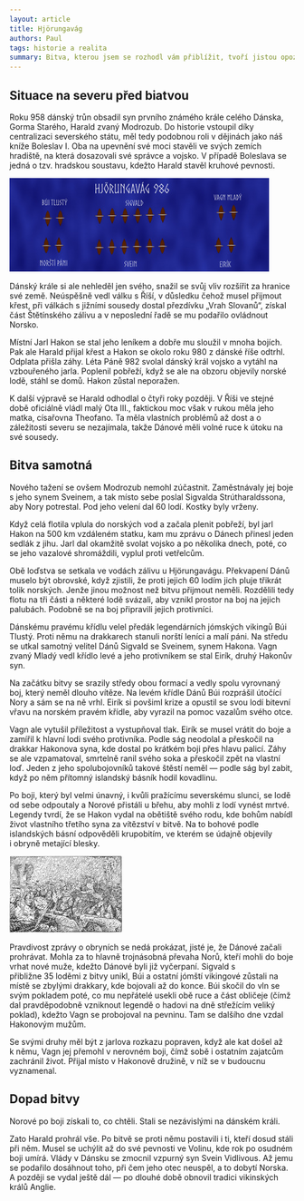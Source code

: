 ```yaml
---
layout: article
title: Hjörungavág
authors: Paul
tags: historie a realita
summary: Bitva, kterou jsem se rozhodl vám přiblížit, tvoří jistou opozici obecné představě o tom, jaká byla situace ve Skandinávii v průběhu doby vikinské. Je v kurzu představovat si jednotné nájezdníky, kteří vedou boje jen s nepřáteli daleko v zámoří a sami se mezi sebou věnují obchodu a jejich vztahy jsou takřka idilické. Ale události osmdesátých let desátého století ukazují opak – o jednotě severu nemohla být řeč. Pojďme se ale podívat na jednu událost, která by nám pomohla pochopit, jak vznikaly státy, které na mapě známe i dnes. Bitvu u Hjörungavágu.
---
```


## Situace na severu před biatvou

Roku 958 dánský trůn obsadil syn prvního známého krále celého Dánska, Gorma Starého, Harald zvaný Modrozub. Do historie vstoupil díky centralizaci severského státu, měl tedy podobnou roli v dějinách jako náš kníže Boleslav I. Oba na upevnění své moci stavěli ve svých zemích hradiště, na která dosazovali své správce a vojsko. V případě Boleslava se jedná o tzv. hradskou soustavu, kdežto Harald stavěl kruhové pevnosti.

![](hjorungavag-opt.jpg)

Dánský krále si ale nehleděl jen svého, snažil se svůj vliv rozšířit za hranice své země. Neúspěšně vedl válku s Říší, v důsledku čehož musel přijmout křest, při válkách s jižními sousedy dostal přezdívku „Vrah Slovanů“, získal část Štětínského zálivu a v neposlední řadě se mu podařilo ovládnout Norsko.

Místní Jarl Hakon se stal jeho leníkem a dobře mu sloužil v mnoha bojích. Pak ale Harald přijal křest a Hakon se okolo roku 980 z dánské říše odtrhl. Odplata přišla záhy. Léta Páně 982 svolal dánský král vojsko a vytáhl na vzbouřeného jarla. Poplenil pobřeží, když se ale na obzoru objevily norské lodě, stáhl se domů. Hakon zůstal neporažen.

K další výpravě se Harald odhodlal o čtyři roky později. V Říši ve stejné době oficiálně vládl malý Ota III., faktickou moc však v rukou měla jeho matka, císařovna Theofano. Ta měla vlastních problémů až dost a o záležitosti severu se nezajímala, takže Dánové měli volné ruce k útoku na své sousedy.

## Bitva samotná

Nového tažení se ovšem Modrozub nemohl zúčastnit. Zaměstnávaly jej boje s jeho synem Sveinem, a tak místo sebe poslal Sigvalda Strútharaldssona, aby Nory potrestal. Pod jeho velení dal 60 lodí. Kostky byly vrženy.

Když celá flotila vplula do norských vod a začala plenit pobřeží, byl jarl Hakon na 500 km vzdáleném statku, kam mu zprávu o Dánech přinesl jeden sedlák z jihu. Jarl dal okamžitě svolat vojsko a po několika dnech, poté, co se jeho vazalové shromáždili, vyplul proti vetřelcům.

Obě loďstva se setkala ve vodách zálivu u Hjörungavágu. Překvapení Dánů muselo být obrovské, když zjistili, že proti jejich 60 lodím jich pluje třikrát tolik norských. Jenže jinou možnost než bitvu přijmout neměli. Rozdělili tedy flotu na tři části a některé lodě svázali, aby vznikl prostor na boj na jejich palubách. Podobně se na boj připravili jejich protivníci.

Dánskému pravému křídlu velel předák legendárních jómských vikingů Búi Tlustý. Proti němu na drakkarech stanuli norští leníci a malí páni. Na středu se utkal samotný velitel Dánů Sigvald se Sveinem, synem Hakona. Vagn zvaný Mladý vedl křídlo levé a jeho protivníkem se stal Eirík, druhý Hakonův syn.

Na začátku bitvy se srazily středy obou formací a vedly spolu vyrovnaný boj, který neměl dlouho vítěze. Na levém křídle Dánů Búi rozprášil útočící Nory a sám se na ně vrhl. Eirík si povšiml krize a opustil se svou lodí bitevní vřavu na norském pravém křídle, aby vyrazil na pomoc vazalům svého otce.

Vagn ale vytušil příležitost a vystupňoval tlak. Eirík se musel vrátit do boje a zamířil k hlavní lodi svého protivníka. Podle ság neodolal a přeskočil na drakkar Hakonova syna, kde dostal po krátkém boji přes hlavu palicí. Záhy se ale vzpamatoval, smrtelně ranil svého soka a přeskočil zpět na vlastní loď. Jeden z jeho spolubojovníků takové štěstí neměl — podle ság byl zabit, když po něm přítomný islandský básník hodil kovadlinu.

Po boji, který byl velmi únavný, i kvůli pražícímu severskému slunci, se lodě od sebe odpoutaly a Norové přistáli u břehu, aby mohli z lodí vynést mrtvé. Legendy tvrdí, že se Hakon vydal na obětiště svého rodu, kde bohům nabídl život vlastního třetího syna za vítězství v bitvě. Na to bohové podle islandských básní odpověděli krupobitím, ve kterém se údajně objevily i obryně metající blesky.

![](jomsvikings-opt.jpg)

Pravdivost zprávy o obryních se nedá prokázat, jisté je, že Dánové začali prohrávat. Mohla za to hlavně trojnásobná převaha Norů, kteří mohli do boje vrhat nové muže, kdežto Dánové byli již vyčerpaní. Sigvald s přibližne 35 loděmi z bitvy unikl, Búi a ostatní jómští vikingové zůstali na místě se zbylými drakkary, kde bojovali až do konce. Búi skočil do vln se svým pokladem poté, co mu nepřátelé usekli obě ruce a část obličeje (čímž dal pravděpodobně vzniknout legendě o hadovi na dně střežícím veliký poklad), kdežto Vagn se probojoval na pevninu. Tam se dalšího dne vzdal Hakonovým mužům.

Se svými druhy měl být z jarlova rozkazu popraven, když ale kat došel až k němu, Vagn jej přemohl v nerovném boji, čímž sobě i ostatním zajatcům zachránil život. Přijal místo v Hakonově družině, v níž se v budoucnu vyznamenal.

## Dopad bitvy

Norové po boji získali to, co chtěli. Stali se nezávislými na dánském králi.

Zato Harald prohrál vše. Po bitvě se proti němu postavili i ti, kteří dosud stáli při něm. Musel se uchýlit až do své pevnosti ve Volinu, kde rok po osudném boji umírá. Vlády v Dánsku se zmocnil vzpurný syn Svein Vidlivous. Až jemu se podařilo dosáhnout toho, při čem jeho otec neuspěl, a to dobytí Norska. A později se vydal ještě dál — po dlouhé době obnovil tradici vikinských králů Anglie.
